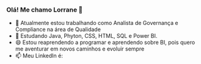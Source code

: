 ### Olá! Me chamo Lorrane 👋

- 🔭 Atualmente estou trabalhando como Analista de Governança e Compliance na área de Qualidade
- 🌱 Estudando Java, Phyton, CSS, HTML, SQL e Power BI.
- 😄 Estou reaprendendo a programar e aprendendo sobre BI, pois quero me aventurar em novos caminhos e evoluir sempre
- 📫 Meu LinkedIn é: 
